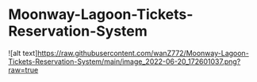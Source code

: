 # Moonway-Lagoon-Tickets-Reservation-System
![alt text]https://raw.githubusercontent.com/wanZ772/Moonway-Lagoon-Tickets-Reservation-System/main/image_2022-06-20_172601037.png?raw=true
